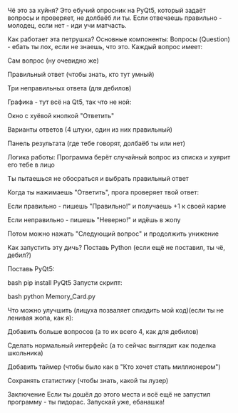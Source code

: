 Чё это за хуйня?
Это ебучий опросник на PyQt5, который задаёт вопросы и проверяет, не долбаёб ли ты.
Если отвечаешь правильно - молодец, если нет - иди учи матчасть.

Как работает эта петрушка?
Основные компоненты:
Вопросы (Question) - ебать ты лох, если не знаешь, что это.
Каждый вопрос имеет:

Сам вопрос (ну очевидно же)

Правильный ответ (чтобы знать, кто тут умный)

Три неправильных ответа (для дебилов)

Графика - тут всё на Qt5, так что не ной:

Окно с хуёвой кнопкой "Ответить"

Варианты ответов (4 штуки, один из них правильный)

Панель результата (где тебе говорят, долбаёб ты или нет)

Логика работы:
Программа берёт случайный вопрос из списка и хуярит его тебе в лицо

Ты пытаешься не обосраться и выбрать правильный ответ

Когда ты нажимаешь "Ответить", прога проверяет твой ответ:

Если правильно - пишешь "Правильно!" и получаешь +1 к своей карме

Если неправильно - пишешь "Неверно!" и идёшь в жопу

Потом можно нажать "Следующий вопрос" и продолжить унижение

Как запустить эту дичь?
Поставь Python (если ещё не поставил, ты чё, дебил?)

Поставь PyQt5:

bash
pip install PyQt5
Запусти скрипт:

bash
python Memory_Card.py

Что можно улучшить (лицуха позваляет спиздить мой код)(если ты не ленивая жопа, как я):


Добавить больше вопросов (а то их всего 4, как для дебилов)

Сделать нормальный интерфейс (а то сейчас выглядит как поделка школьника)

Добавить таймер (чтобы было как в "Кто хочет стать миллионером")

Сохранять статистику (чтобы знать, какой ты лузер)

Заключение
Если ты дошёл до этого места и всё ещё не запустил программу - ты пидорас. Запускай уже, ебанашка!
